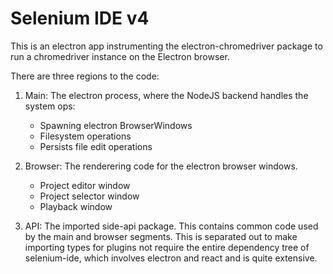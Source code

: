 # Selenium IDE v4

This is an electron app instrumenting the electron-chromedriver package to run
a chromedriver instance on the Electron browser.

There are three regions to the code:

1. Main: The electron process, where the NodeJS backend handles the system ops:

    * Spawning electron BrowserWindows
    * Filesystem operations
    * Persists file edit operations

2. Browser: The renderering code for the electron browser windows.

    * Project editor window
    * Project selector window
    * Playback window

3. API: The imported side-api package. This contains common code used by the
main and browser segments. This is separated out to make importing types for
plugins not require the entire dependency tree of selenium-ide, which involves electron and react and is quite extensive.
